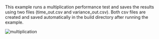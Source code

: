 This example runs a multiplication performance test and saves the results using two files (time_out.csv and variance_out.csv).
Both csv files are created and saved automatically in the build directory after running the example.

![multiplication](https://user-images.githubusercontent.com/23158313/158648690-3e83077c-4051-40ee-89c5-7ab83f3455da.gif)


